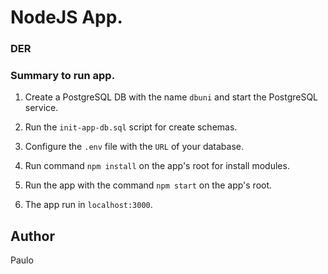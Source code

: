  # NodeJS App.
 
 ### DER


 ### Summary to run app.
 
 1. Create a PostgreSQL DB with the name `dbuni` and start the PostgreSQL service.
 
 2. Run the `init-app-db.sql` script for create schemas.
 
 3. Configure the `.env` file with the `URL` of your database. 
 
 4. Run command `npm install` on the app's root for install modules.
  
 5. Run the app with the command `npm start` on the app's root.
 
 6. The app run in `localhost:3000`.

## Author
Paulo